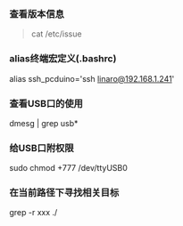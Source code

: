 ### 查看版本信息
> cat /etc/issue

### alias终端宏定义(.bashrc)
alias ssh_pcduino='ssh linaro@192.168.1.241'

### 查看USB口的使用
dmesg | grep usb*

### 给USB口附权限
sudo chmod +777 /dev/ttyUSB0

### 在当前路径下寻找相关目标
grep -r xxx ./
